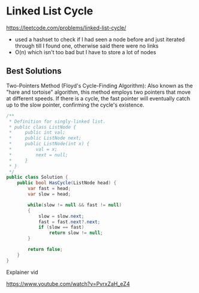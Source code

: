 # Linked List Cycle

https://leetcode.com/problems/linked-list-cycle/

- used a hashset to check if I had seen a node before and just iterated through till I found one, otherwise said there were no links
- O(n) which isn't too bad but I have to store a lot of nodes

## Best Solutions

Two-Pointers Method (Floyd's Cycle-Finding Algorithm):
Also known as the "hare and tortoise" algorithm, this method employs two pointers that move at different speeds. If there is a cycle, the fast pointer will eventually catch up to the slow pointer, confirming the cycle's existence.

```cs
/**
 * Definition for singly-linked list.
 * public class ListNode {
 *     public int val;
 *     public ListNode next;
 *     public ListNode(int x) {
 *         val = x;
 *         next = null;
 *     }
 * }
 */
public class Solution {
    public bool HasCycle(ListNode head) {
        var fast = head;
        var slow = head;

        while(slow != null && fast != null)
        {
            slow = slow.next;
            fast = fast.next?.next;
            if (slow == fast)
                return slow != null;
        }

        return false;
    }
}
```
Explainer vid

https://www.youtube.com/watch?v=PvrxZaH_eZ4

